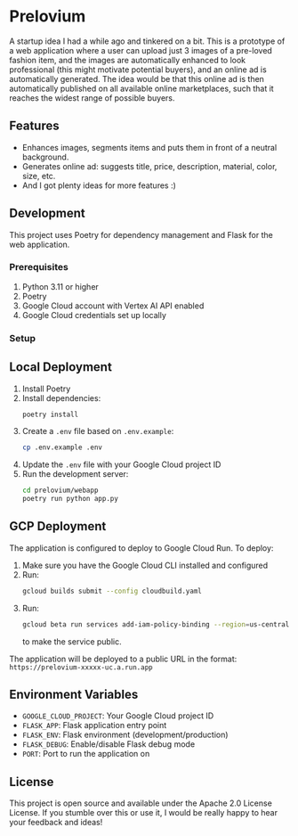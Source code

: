 # Prelovium

A startup idea I had a while ago and tinkered on a bit. This is a prototype of a web application where a user can upload just 3 images of a pre-loved fashion item, and the images are automatically enhanced to look professional (this might motivate potential buyers), and an online ad is automatically generated. The idea would be that this online ad is then automatically published on all available online marketplaces, such that it reaches the widest range of possible buyers.

## Features

- Enhances images, segments items and puts them in front of a neutral background.
- Generates online ad: suggests title, price, description, material, color, size, etc.
- And I got plenty ideas for more features :) 

## Development

This project uses Poetry for dependency management and Flask for the web application.

### Prerequisites

1. Python 3.11 or higher
2. Poetry
3. Google Cloud account with Vertex AI API enabled
4. Google Cloud credentials set up locally

### Setup

## Local Deployment

1. Install Poetry
2. Install dependencies:
   ```bash
   poetry install
   ```
3. Create a `.env` file based on `.env.example`:
   ```bash
   cp .env.example .env
   ```
4. Update the `.env` file with your Google Cloud project ID
5. Run the development server:
   ```bash
   cd prelovium/webapp 
   poetry run python app.py
   ```

## GCP Deployment

The application is configured to deploy to Google Cloud Run. To deploy:

1. Make sure you have the Google Cloud CLI installed and configured
2. Run:
   ```bash
   gcloud builds submit --config cloudbuild.yaml
   ```
3. Run:
   ```bash
   gcloud beta run services add-iam-policy-binding --region=us-central1 --member=allUsers --role=roles/run.invoker prelovium
   ```
   to make the service public.

The application will be deployed to a public URL in the format: `https://prelovium-xxxxx-uc.a.run.app`

## Environment Variables

- `GOOGLE_CLOUD_PROJECT`: Your Google Cloud project ID
- `FLASK_APP`: Flask application entry point
- `FLASK_ENV`: Flask environment (development/production)
- `FLASK_DEBUG`: Enable/disable Flask debug mode
- `PORT`: Port to run the application on

## License

This project is open source and available under the Apache 2.0 License License. If you stumble over this or use it, I would be really happy to hear your feedback and ideas! 
